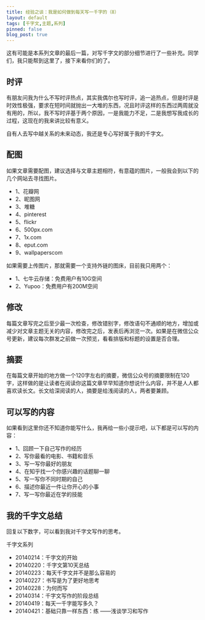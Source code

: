 ```yaml
---
title: 经验之谈：我是如何做到每天写一千字的（8）
layout: default
tags: [千字文,主题,系列]
pinned: false
blog_post: true
---
```


这有可能是本系列文章的最后一篇，对写千字文的部分细节进行了一些补充。同学们，我只能帮到这里了，接下来看你们的了。


## 时评

有朋友问我为什么不写时评热点，其实我偶尔也写时评，追一追热点，但是时评是时效性极强，要求在短时间就抛出一大堆的东西，况且时评这样的东西过两周就没有用的，所以，我不写时评基于两个原因，一是我能力不足，二是我想写我成长的过程，这现在的我来讲比较有意义。

自有人去写中越关系的未来动态，我还是专心写好属于我的千字文。

## 配图

如果文章需要配图，建议选择与文章主题相符，有意蕴的图片，一般我会到以下的几个网站去寻找图片。

- 1、花瓣网
- 2、昵图网
- 3、堆糖
- 4、pinterest
- 5、flickr
- 6、500px.com
- 7、1x.com
- 8、eput.com
- 9、wallpaperscom

如果需要上传图片，那就需要一个支持外链的图床，目前我只用两个：

- 1、七牛云存储：免费用户有10G空间
- 2、Yupoo：免费用户有200M空间

## 修改

每篇文章写完之后至少最一次检查，修改错别字，修改语句不通顺的地方，增加或减少对文章主题无关的内容，修改完之后，发表后再浏览一次。如果是在微信公众号更新，建议每次群发之前做一次预览，看看排版和标题的设置是否合理。

## 摘要

在每篇文章开始的地方做一个120字左右的摘要，微信公众号的摘要限制在120字，这样做的是让读者在阅读你这篇文章早早知道你想说什么内容，并不是人人都喜欢读长文。长文给深阅读的人，摘要是给浅阅读的人，两者要兼顾。

## 可以写的内容

如果看到这里你还不知道你能写什么，我再给一些小提示吧，以下都是可以写的内容：

- 1、回顾一下自己写作的经历
- 2、写你最看的电影、书籍和音乐
- 3、写一写你最好的朋友
- 4、在知乎找一个你感兴趣的话题聊一聊
- 5、写一写你不同时期的自己
- 6、描述你最近一件让你开心的小事
- 7、写一写你最近在学的技能

## 我的千字文总结

回复以下数字，可以看到我对千字文写作的思考。

千字文系列

- 20140214：千字文的开始
- 20140220：千字文第10天总结
- 20140223：每天千字文并不是那么容易的
- 20140227：书写是为了更好地思考
- 20140228：为何而写
- 20140314：千字文写作的阶段总结
- 20140419：每天一千字能写多久？
- 20140421：基础只靠一样东西：练 ——浅谈学习和写作







